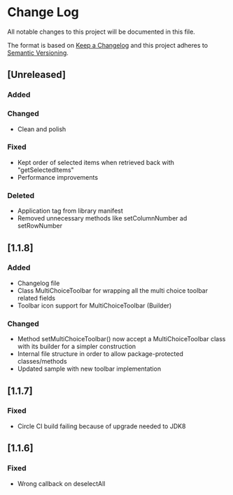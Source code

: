 # Change Log
All notable changes to this project will be documented in this file.

The format is based on [Keep a Changelog](http://keepachangelog.com/)
and this project adheres to [Semantic Versioning](http://semver.org/).

## [Unreleased]
### Added
### Changed
- Clean and polish
### Fixed
- Kept order of selected items when retrieved back with "getSelectedItems"
- Performance improvements
### Deleted
- Application tag from library manifest
- Removed unnecessary methods like setColumnNumber ad setRowNumber

## [1.1.8]
### Added
- Changelog file
- Class MultiChoiceToolbar for wrapping all the multi choice toolbar related fields
- Toolbar icon support for MultiChoiceToolbar (Builder)

### Changed
- Method setMultiChoiceToolbar() now accept a MultiChoiceToolbar class with its builder for a simpler construction
- Internal file structure in order to allow package-protected classes/methods
- Updated sample with new toolbar implementation

## [1.1.7]
### Fixed
- Circle CI build failing because of upgrade needed to JDK8

## [1.1.6]
### Fixed
- Wrong callback on deselectAll